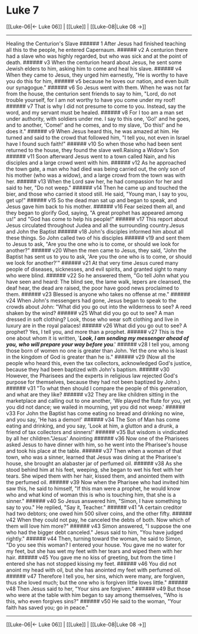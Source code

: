 # Luke 7

[[Luke-06|← Luke 06]] | [[Luke]] | [[Luke-08|Luke 08 →]]
***

Healing the Centurion's Slave ###### 1 After Jesus had finished teaching all this to the people, he entered Capernaum. ###### v2 A centurion there had a slave who was highly regarded, but who was sick and at the point of death. ###### v3 When the centurion heard about Jesus, he sent some Jewish elders to him, asking him to come and heal his slave. ###### v4 When they came to Jesus, they urged him earnestly, "He is worthy to have you do this for him, ###### v5 because he loves our nation, and even built our synagogue." ###### v6 So Jesus went with them. When he was not far from the house, the centurion sent friends to say to him, "Lord, do not trouble yourself, for I am not worthy to have you come under my roof! ###### v7 That is why I did not presume to come to you. Instead, say the word, and my servant must be healed. ###### v8 For I too am a man set under authority, with soldiers under me. I say to this one, 'Go!' and he goes, and to another, 'Come!' and he comes, and to my slave, 'Do this!' and he does it." ###### v9 When Jesus heard this, he was amazed at him. He turned and said to the crowd that followed him, "I tell you, not even in Israel have I found such faith!" ###### v10 So when those who had been sent returned to the house, they found the slave well.Raising a Widow's Son ###### v11 Soon afterward Jesus went to a town called Nain, and his disciples and a large crowd went with him. ###### v12 As he approached the town gate, a man who had died was being carried out, the only son of his mother (who was a widow), and a large crowd from the town was with her. ###### v13 When the Lord saw her, he had compassion for her and said to her, "Do not weep." ###### v14 Then he came up and touched the bier, and those who carried it stood still. He said, "Young man, I say to you, get up!" ###### v15 So the dead man sat up and began to speak, and Jesus gave him back to his mother. ###### v16 Fear seized them all, and they began to glorify God, saying, "A great prophet has appeared among us!" and "God has come to help his people!" ###### v17 This report about Jesus circulated throughout Judea and all the surrounding country.Jesus and John the Baptist ###### v18 John's disciples informed him about all these things. So John called two of his disciples ###### v19 and sent them to Jesus to ask, "Are you the one who is to come, or should we look for another?" ###### v20 When the men came to Jesus, they said, "John the Baptist has sent us to you to ask, 'Are you the one who is to come, or should we look for another?'" ###### v21 At that very time Jesus cured many people of diseases, sicknesses, and evil spirits, and granted sight to many who were blind. ###### v22 So he answered them, "Go tell John what you have seen and heard: The blind see, the lame walk, lepers are cleansed, the deaf hear, the dead are raised, the poor have good news proclaimed to them. ###### v23 Blessed is anyone who takes no offense at me." ###### v24 When John's messengers had gone, Jesus began to speak to the crowds about John: "What did you go out into the wilderness to see? A reed shaken by the wind? ###### v25 What did you go out to see? A man dressed in soft clothing? Look, those who wear soft clothing and live in luxury are in the royal palaces! ###### v26 What did you go out to see? A prophet? Yes, I tell you, and more than a prophet. ###### v27 This is the one about whom it is written, '**_Look, I am sending my messenger ahead of you,_** **_who_ _will prepare your way before you_**.' ###### v28 I tell you, among those born of women no one is greater than John. Yet the one who is least in the kingdom of God is greater than he is." ###### v29 (Now all the people who heard this, even the tax collectors, acknowledged God's justice, because they had been baptized with John's baptism. ###### v30 However, the Pharisees and the experts in religious law rejected God's purpose for themselves, because they had not been baptized by John.) ###### v31 "To what then should I compare the people of this generation, and what are they like? ###### v32 They are like children sitting in the marketplace and calling out to one another, 'We played the flute for you, yet you did not dance; we wailed in mourning, yet you did not weep.' ###### v33 For John the Baptist has come eating no bread and drinking no wine, and you say, 'He has a demon!' ###### v34 The Son of Man has come eating and drinking, and you say, 'Look at him, a glutton and a drunk, a friend of tax collectors and sinners!' ###### v35 But wisdom is vindicated by all her children."Jesus' Anointing ###### v36 Now one of the Pharisees asked Jesus to have dinner with him, so he went into the Pharisee's house and took his place at the table. ###### v37 Then when a woman of that town, who was a sinner, learned that Jesus was dining at the Pharisee's house, she brought an alabaster jar of perfumed oil. ###### v38 As she stood behind him at his feet, weeping, she began to wet his feet with her tears. She wiped them with her hair, kissed them, and anointed them with the perfumed oil. ###### v39 Now when the Pharisee who had invited him saw this, he said to himself, "If this man were a prophet, he would know who and what kind of woman this is who is touching him, that she is a sinner." ###### v40 So Jesus answered him, "Simon, I have something to say to you." He replied, "Say it, Teacher." ###### v41 "A certain creditor had two debtors; one owed him 500 silver coins, and the other fifty. ###### v42 When they could not pay, he canceled the debts of both. Now which of them will love him more?" ###### v43 Simon answered, "I suppose the one who had the bigger debt canceled." Jesus said to him, "You have judged rightly." ###### v44 Then, turning toward the woman, he said to Simon, "Do you see this woman? I entered your house. You gave me no water for my feet, but she has wet my feet with her tears and wiped them with her hair. ###### v45 You gave me no kiss of greeting, but from the time I entered she has not stopped kissing my feet. ###### v46 You did not anoint my head with oil, but she has anointed my feet with perfumed oil. ###### v47 Therefore I tell you, her sins, which were many, are forgiven, thus she loved much; but the one who is forgiven little loves little." ###### v48 Then Jesus said to her, "Your sins are forgiven." ###### v49 But those who were at the table with him began to say among themselves, "Who is this, who even forgives sins?" ###### v50 He said to the woman, "Your faith has saved you; go in peace."

***
[[Luke-06|← Luke 06]] | [[Luke]] | [[Luke-08|Luke 08 →]]
